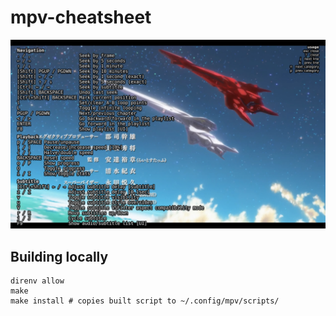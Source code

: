 # mpv-cheatsheet

![Screenshot](./mpv-shot0001.jpg)

## Building locally

```
direnv allow
make
make install # copies built script to ~/.config/mpv/scripts/
```
